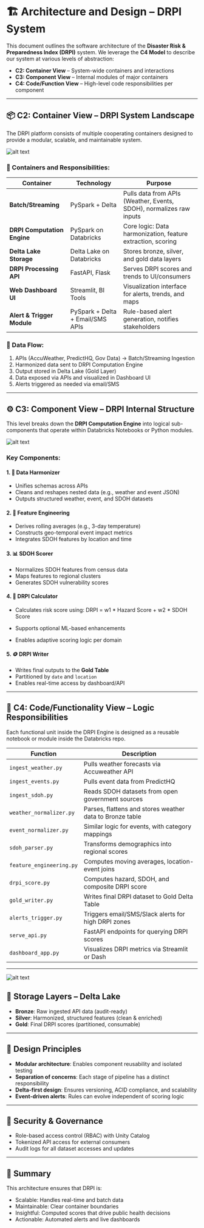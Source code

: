 # 🏗️ Architecture and Design – DRPI System

This document outlines the software architecture of the **Disaster Risk & Preparedness Index (DRPI)** system. We leverage the **C4 Model** to describe our system at various levels of abstraction:

- **C2: Container View** – System-wide containers and interactions
- **C3: Component View** – Internal modules of major containers
- **C4: Code/Function View** – High-level code responsibilities per component

---

## 📦 C2: Container View – DRPI System Landscape

The DRPI platform consists of multiple cooperating containers designed to provide a modular, scalable, and maintainable system.

![alt text](../images/c2_container.png)

### 🧱 Containers and Responsibilities:

| Container | Technology | Purpose |
|----------|-------------|---------|
| **Batch/Streaming** | PySpark + Delta | Pulls data from APIs (Weather, Events, SDOH), normalizes raw inputs |
| **DRPI Computation Engine** | PySpark on Databricks | Core logic: Data harmonization, feature extraction, scoring |
| **Delta Lake Storage** | Delta Lake on Databricks | Stores bronze, silver, and gold data layers |
| **DRPI Processing API** | FastAPI, Flask | Serves DRPI scores and trends to UI/consumers |
| **Web Dashboard UI** | Streamlit, BI Tools | Visualization interface for alerts, trends, and maps |
| **Alert & Trigger Module** | PySpark + Delta + Email/SMS APIs | Rule-based alert generation, notifies stakeholders |

### 🔄 Data Flow:

1. APIs (AccuWeather, PredictHQ, Gov Data) → Batch/Streaming Ingestion
2. Harmonized data sent to DRPI Computation Engine
3. Output stored in Delta Lake (Gold Layer)
4. Data exposed via APIs and visualized in Dashboard UI
5. Alerts triggered as needed via email/SMS

---

## ⚙️ C3: Component View – DRPI Internal Structure

This level breaks down the **DRPI Computation Engine** into logical sub-components that operate within Databricks Notebooks or Python modules.

![alt text](../images/c3_diagram.jpg)

### Key Components:

#### 1. 🧽 Data Harmonizer
- Unifies schemas across APIs
- Cleans and reshapes nested data (e.g., weather and event JSON)
- Outputs structured weather, event, and SDOH datasets

#### 2. 🧬 Feature Engineering
- Derives rolling averages (e.g., 3-day temperature)
- Constructs geo-temporal event impact metrics
- Integrates SDOH features by location and time

#### 3. 📊 SDOH Scorer
- Normalizes SDOH features from census data
- Maps features to regional clusters
- Generates SDOH vulnerability scores

#### 4. 🧠 DRPI Calculator
- Calculates risk score using:
DRPI = w1 * Hazard Score + w2 * SDOH Score

- Supports optional ML-based enhancements
- Enables adaptive scoring logic per domain

#### 5. 🪙 DRPI Writer
- Writes final outputs to the **Gold Table**
- Partitioned by `date` and `location`
- Enables real-time access by dashboard/API

---

## 🧩 C4: Code/Functionality View – Logic Responsibilities

Each functional unit inside the DRPI Engine is designed as a reusable notebook or module inside the Databricks repo.

| Function | Description |
|---------|-------------|
| `ingest_weather.py` | Pulls weather forecasts via Accuweather API |
| `ingest_events.py` | Pulls event data from PredictHQ |
| `ingest_sdoh.py` | Reads SDOH datasets from open government sources |
| `weather_normalizer.py` | Parses, flattens and stores weather data to Bronze table |
| `event_normalizer.py` | Similar logic for events, with category mappings |
| `sdoh_parser.py` | Transforms demographics into regional scores |
| `feature_engineering.py` | Computes moving averages, location-event joins |
| `drpi_score.py` | Computes hazard, SDOH, and composite DRPI score |
| `gold_writer.py` | Writes final DRPI dataset to Gold Delta Table |
| `alerts_trigger.py` | Triggers email/SMS/Slack alerts for high DRPI zones |
| `serve_api.py` | FastAPI endpoints for querying DRPI scores |
| `dashboard_app.py` | Visualizes DRPI metrics via Streamlit or Dash |

---

![alt text](../images/c4_diagram.jpg)

## 🧱 Storage Layers – Delta Lake

- **Bronze**: Raw ingested API data (audit-ready)
- **Silver**: Harmonized, structured features (clean & enriched)
- **Gold**: Final DRPI scores (partitioned, consumable)

---

## 🧠 Design Principles

- **Modular architecture**: Enables component reusability and isolated testing
- **Separation of concerns**: Each stage of pipeline has a distinct responsibility
- **Delta-first design**: Ensures versioning, ACID compliance, and scalability
- **Event-driven alerts**: Rules can evolve independent of scoring logic

---

## 🔐 Security & Governance

- Role-based access control (RBAC) with Unity Catalog
- Tokenized API access for external consumers
- Audit logs for all dataset accesses and updates

---

## 🧭 Summary

This architecture ensures that DRPI is:
- Scalable: Handles real-time and batch data
- Maintainable: Clear container boundaries
- Insightful: Computed scores that drive public health decisions
- Actionable: Automated alerts and live dashboards

